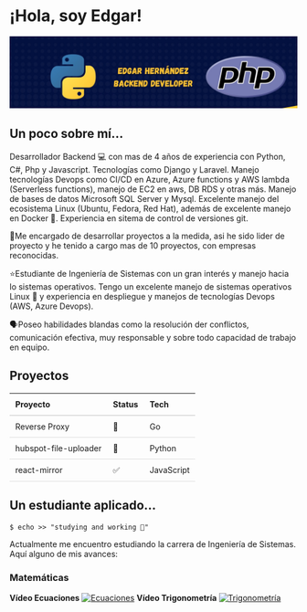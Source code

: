 
# ¡Hola, soy Edgar!
![image](Banner.jpeg)

## Un poco sobre mí...
Desarrollador Backend 💻 con mas de 4 años de experiencia con Python, C#, Php y Javascript. Tecnologías como Django y Laravel. Manejo tecnologías Devops como CI/CD en Azure, Azure functions y AWS lambda (Serverless functions), manejo de EC2 en aws, DB RDS y otras más. Manejo de bases de datos Microsoft SQL Server y Mysql. Excelente manejo del ecosistema Linux (Ubuntu, Fedora, Red Hat), además de excelente manejo en Docker 🐋. Experiencia en sitema de control de versiones git. 

💼Me encargado de desarrollar proyectos a la medida, asi he sido lider de proyecto y he tenido a cargo mas de 10 proyectos, con empresas reconocidas.

⭐Estudiante de Ingeniería de Sistemas con un gran interés y manejo hacia lo sistemas operativos. Tengo un excelente manejo de sistemas operativos Linux 🐧 y experiencia en despliegue y manejos de tecnologías Devops (AWS, Azure Devops).

🗣️Poseo habilidades blandas como la resolución der conflictos, comunicación efectiva, muy responsable y sobre todo capacidad de trabajo en equipo.

## Proyectos

<table style="width: 100%; border-collapse: collapse; text-align: left;">
  <thead>
    <tr style="border-bottom: 2px solid #ddd;">
      <th style="padding: 10px; border-bottom: 1px solid #ddd;"><b>Proyecto</b></th>
      <th style="padding: 10px; border-bottom: 1px solid #ddd;"><b>Status</b></th>
      <th style="padding: 10px; border-bottom: 1px solid #ddd;"><b>Tech</b></th>
    </tr>
  </thead>
  <tbody>
    <tr>
      <td style="padding: 10px; border-bottom: 1px solid #ddd;">Reverse Proxy</td>
      <td style="padding: 10px; border-bottom: 1px solid #ddd;">💪</td>
      <td style="padding: 10px; border-bottom: 1px solid #ddd;">Go</td>
    </tr>
    <tr>
      <td style="padding: 10px; border-bottom: 1px solid #ddd;">hubspot-file-uploader</td>
      <td style="padding: 10px; border-bottom: 1px solid #ddd;">💪</td>
      <td style="padding: 10px; border-bottom: 1px solid #ddd;">Python</td>
    </tr>
    <tr>
      <td style="padding: 10px; border-bottom: 1px solid #ddd;">react-mirror</td>
      <td style="padding: 10px; border-bottom: 1px solid #ddd;">✅</td>
      <td style="padding: 10px; border-bottom: 1px solid #ddd;">JavaScript</td>
    </tr>
  </tbody>
</table>

## Un estudiante aplicado...

```
$ echo >> "studying and working 💪"
```

Actualmente me encuentro estudiando la carrera de Ingeniería de Sistemas. Aquí alguno de mis avances:

 ### Matemáticas
 **Vídeo Ecuaciones**
 [![Ecuaciones](Ecuaciones.png)](https://www.youtube.com/watch?v=Gf0LndIZ31c)
 **Vídeo Trigonometría**
  [![Trigonometría](Trigonometría.png)](https://www.youtube.com/watch?v=rY__YP538qc)


